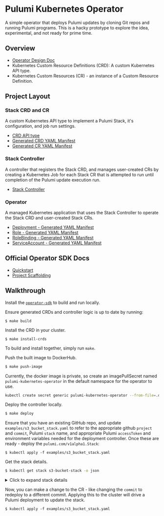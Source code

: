# Pulumi Kubernetes Operator

A simple operator that deploys Pulumi updates by cloning Git repos and running Pulumi programs. This is
a hacky prototype to explore the idea, experimental, and not ready for prime time.

## Overview

- [Operator Design Doc](https://docs.google.com/document/d/1cXsamgIbiF7QDXz4mQ7tBpowUt6vgdXY1ZpRcCwF9Pk/edit#)
- Kubernetes Custom Resource Definitions (CRD): A custom Kubernetes API type.
- Kubernetes Custom Resources (CR) - an instance of a Custom Resource Definition.

## Project Layout

### Stack CRD and CR

A custom Kubernetes API type to implement a Pulumi Stack, it's configuration,
and job run settings.

- [CRD API type](./pkg/apis/pulumi/v1alpha1/stack_types.go)
- [Generated CRD YAML Manifest](./deploy/crds/pulumi.com_stacks_crd.yaml)
- [Generated CR YAML Manifest](./deploy/crds/pulumi.com_v1alpha1_stack_cr.yaml)

### Stack Controller

A controller that registers the Stack CRD, and manages user-created CRs by
creating a Kubernetes Job for each Stack CR that is attempted to run until
completion of the Pulumi update execution run.

- [Stack Controller](./pkg/controller/stack/stack_controller.go)

### Operator

A managed Kubernetes application that uses the Stack Controller to operate the
Stack CRD and user-created Stack CRs.

- [Deployment - Generated YAML Manifest](./deploy/operator.yaml)
- [Role - Generated YAML Manifest](./deploy/role.yaml)
- [RoleBinding - Generated YAML Manifest](./deploy/role_binding.yaml)
- [ServiceAccount - Generated YAML Manifest](./deploy/service_account.yaml)

## Official Operator SDK Docs

- [Quickstart](https://sdk.operatorframework.io/docs/golang/quickstart/)
- [Project Scaffolding](https://sdk.operatorframework.io/docs/golang/references/project-layout/)

## Walkthrough

Install the [`operator-sdk`][operator-sdk] to build and run locally.  

Ensure generated CRDs and controller logic is up to date by running:

```
$ make build
```

Install the CRD in your cluster.  

```
$ make install-crds
```

To build and install together, simply run `make`.

Push the built image to DockerHub.

```bash
$ make push-image
```

Currently, the docker image is private, so create an imagePullSecret named
`pulumi-kubernetes-operator` in the default namespace for the operator to use.

```bash
kubectl create secret generic pulumi-kubernetes-operator --from-file=.dockerconfigjson=$HOME/.docker/config.json --type=kubernetes.io/dockerconfigjson
```

Deploy the controller locally.

```bash
$ make deploy
```

Ensure that you have an existing GitHub repo, and update `examples/s3_bucket_stack.yaml` to refer to the appropriate github `project` and `commit`, Pulumi `stack` name, and appropriate Pulumi `accessToken` and environment variables needed for the deployment controller.
Once these are ready - deploy the `pulumi.com/v1alpha1.Stack`:

```
$ kubectl apply -f examples/s3_bucket_stack.yaml
```

Get the stack details.

```bash
$ kubectl get stack s3-bucket-stack -o json
```

<details>
<summary>Click to expand stack details</summary>

```bash
{
    "apiVersion": "pulumi.com/v1alpha1",
    "kind": "Stack",
    "metadata": {
        "annotations": {
            "kubectl.kubernetes.io/last-applied-configuration": "{\"apiVersion\":\"pulumi.com/v1alpha1\",\"kind\":\"Stack\",\"metadata\":{\"annotations\":{},\"name\":\"s3-bucket-stack-02\",\"namespace\":\"default\"},\"spec\":{\"accessTokenSecret\":\"pulumi-api-secret\",\"commit\":\"bd1edfac28577d62068b7ace0586df595bda33be\",\"config\":{\"aws:region\":\"us-east-2
\"},\"envSecrets\":[\"pulumi-aws-secrets\"],\"initOnCreate\":true,\"projectRepo\":\"https://github.com/metral/test-s3-op-project\",\"stack\":\"metral/s3-op-project/dev\"}}\n"
        },
        "creationTimestamp": "2020-07-15T23:38:19Z",
        "finalizers": [
            "finalizer.pulumi.example.com"
        ],
        "generation": 1,
        "name": "s3-bucket-stack",
        "namespace": "default",
        "resourceVersion": "4925362",
        "selfLink": "/apis/pulumi.com/v1alpha1/namespaces/default/stacks/s3-bucket-stack",
        "uid": "65a832bf-9b1d-439f-9323-f7c13ceb99d4"
    },
    "spec": {
        "accessTokenSecret": "pulumi-api-secret",
        "commit": "bd1edfac28577d62068b7ace0586df595bda33be",
        "config": {
            "aws:region": "us-east-2"
        },
        "envSecrets": [
            "pulumi-aws-secrets"
        ],
        "initOnCreate": true,
        "projectRepo": "https://github.com/metral/test-s3-op-project",
        "stack": "metral/s3-op-project/dev"
    },
    "status": {
        "lastUpdate": {
            "state": "succeeded"
        },
        "outputs": {
            "bucketNames": [
                "my-bucket-0-c5f59e1",
                "my-bucket-1-941a57c"
            ]
        }
    }
}
```
</details>

Now, you can make a change to the CR - like changing the `commit` to redeploy to a different commit.  Applying this to the cluster will drive a Pulumi deployment to update the stack.

```
$ kubectl apply -f examples/s3_bucket_stack.yaml
```

[operator-sdk]: https://sdk.operatorframework.io/docs/install-operator-sdk/
